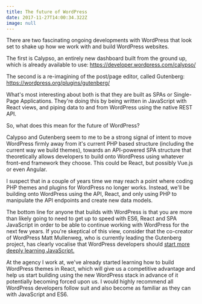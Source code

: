 ```yaml
---
title: The future of WordPress
date: 2017-11-27T14:00:34.322Z
image: null
---
```

There are two fascinating ongoing developments with WordPress that look set to shake up how we work with and build WordPress websites.

The first is Calypso, an entirely new dashboard built from the ground up, which is already available to use: https://developer.wordpress.com/calypso/

The second is a re-imagining of the post/page editor, called Gutenberg: https://wordpress.org/plugins/gutenberg/

What's most interesting about both is that they are built as SPAs or Single-Page Applications. They're doing this by being written in JavaScript with React views, and piping data to and from WordPress using the native REST API.

So, what does this mean for the future of WordPress?

Calypso and Gutenberg seem to me to be a strong signal of intent to move WordPress firmly away from it's current PHP based structure (including the current way we build themes), towards an API-powered SPA structure that theoretically allows developers to build onto WordPress using whatever front-end framework they choose. This could be React, but possibly Vue.js or even Angular.

I suspect that in a couple of years time we may reach a point where coding PHP themes and plugins for WordPress no longer works. Instead, we'll be building onto WordPress using the API, React, and only using PHP to manipulate the API endpoints and create new data models.

The bottom line for anyone that builds with WordPress is that you are more than likely going to need to get up to speed with ES6, React and SPA JavaScript in order to be able to continue working with WordPress for the next few years. If you're skeptical of this view, consider that the co-creator of WordPress Matt Mullenweg, who is currently leading the Gutenberg project, has clearly vocalise that WordPress developers should [start more deeply learning JavaScript.](http://wesbos.com/learn-javascript/)

At the agency I work at, we've already started learning how to build WordPress themes in React, which will give us a competitive advantage and help us start building using the new WordPress stack in advance of it potentially becoming forced upon us. I would highly recommend all WordPress developers follow suit and also become as familiar as they can with JavaScript and ES6.

